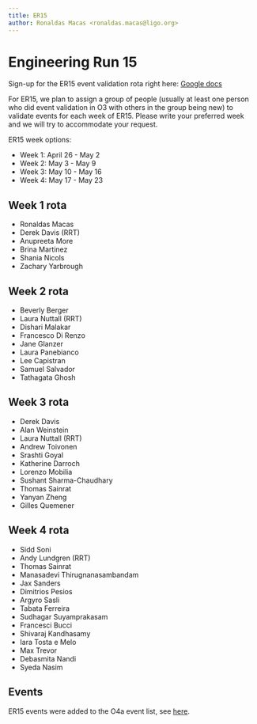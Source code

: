 ```yaml
---
title: ER15
author: Ronaldas Macas <ronaldas.macas@ligo.org>
---
```


# Engineering Run 15

Sign-up for the ER15 event validation rota right here: [Google docs](https://docs.google.com/document/d/12Uze0Nsooh6DRdwW4JIgeHs03iZJa604K7ciOnjOC_s/edit#heading=h.o8ehn7snuxop)

For ER15, we plan to assign a group of people (usually at least one person who did event validation in O3 with others in the group being new) to validate events for each week of ER15. Please write your preferred week and we will try to accommodate your request.

ER15 week options:

- Week 1: April 26 - May 2
- Week 2: May 3 - May 9
- Week 3: May 10 - May 16
- Week 4: May 17 - May 23

## Week 1 rota 
- Ronaldas Macas
- Derek Davis (RRT)
- Anupreeta More
- Brina Martinez
- Shania Nicols
- Zachary Yarbrough

## Week 2 rota 
- Beverly Berger
- Laura Nuttall (RRT)
- Dishari Malakar
- Francesco Di Renzo
- Jane Glanzer
- Laura Panebianco
- Lee Capistran
- Samuel Salvador
- Tathagata Ghosh

## Week 3 rota 
- Derek Davis
- Alan Weinstein
- Laura Nuttall (RRT)
- Andrew Toivonen
- Srashti Goyal
- Katherine Darroch
- Lorenzo Mobilia
- Sushant Sharma-Chaudhary
- Thomas Sainrat
- Yanyan Zheng
- Gilles Quemener

## Week 4 rota 
- Sidd Soni
- Andy Lundgren (RRT)
- Thomas Sainrat
- Manasadevi Thirugnanasambandam
- Jax Sanders
- Dimitrios Pesios
- Argyro Sasli
- Tabata Ferreira
- Sudhagar Suyamprakasam
- Francesci Bucci
- Shivaraj Kandhasamy
- Iara Tosta e Melo
- Max Trevor
- Debasmita Nandi
- Syeda Nasim

## Events

ER15 events were added to the O4a event list, see [here](O4a.md).
